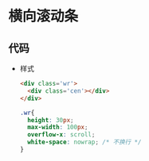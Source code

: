 # 横向滚动条

## 代码

- 样式

  ```html
  <div class='wr'>
    <div class='cen'></div>
  </div>
  ```

  ```css
  .wr{
    height: 30px;
    max-width: 100px;
    overflow-x: scroll;
    white-space: nowrap; /* 不换行 */
  }
  ```
